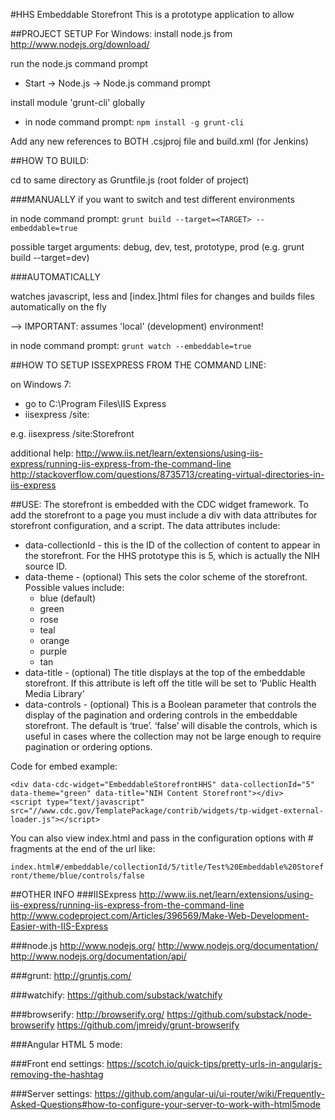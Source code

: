 
#HHS Embeddable Storefront
This is a prototype application to allow

##PROJECT SETUP
For Windows:
install node.js from  http://www.nodejs.org/download/

run the node.js command prompt
- Start -> Node.js -> Node.js command prompt

install module 'grunt-cli' globally
- in node command prompt: 
```npm install -g grunt-cli```

Add any new references to BOTH .csjproj file and build.xml (for Jenkins)

##HOW TO BUILD:

cd to same directory as Gruntfile.js (root folder of project)

###MANUALLY
if you want to switch and test different environments

in node command prompt: 
```grunt build --target=<TARGET> --embeddable=true```
    
possible target arguments: debug, dev, test, prototype, prod (e.g. grunt build --target=dev)

###AUTOMATICALLY

watches javascript, less and [index.]html files for changes and builds files automatically on the fly

--> IMPORTANT: assumes 'local' (development) environment!

in node command prompt:
```grunt watch --embeddable=true```



##HOW TO SETUP ISSEXPRESS FROM THE COMMAND LINE:

on Windows 7:
* go to C:\Program Files\IIS Express
* iisexpress /site:<name>

e.g. iisexpress /site:Storefront

additional help:
http://www.iis.net/learn/extensions/using-iis-express/running-iis-express-from-the-command-line
http://stackoverflow.com/questions/8735713/creating-virtual-directories-in-iis-express

##USE:
The storefront is embedded with the CDC widget framework.  To add the storefront to a page you must include a div with data
attributes for storefront configuration, and a script.  The data attributes include:

* data-collectionId - this is the ID of the collection of content to appear in the storefront.  For the HHS prototype this is 5, which is actually the NIH source ID.
* data-theme - (optional) This sets the color scheme of the storefront.  Possible values include:
  * blue (default)
  * green
  * rose
  * teal
  * orange
  * purple
  * tan
* data-title - (optional) The title displays at the top of the embeddable storefront.  If this attribute is left off the title will be set to ‘Public Health Media Library’
* data-controls - (optional) This is a Boolean parameter that controls the display of the pagination and ordering controls in the embeddable storefront.  The default is ‘true’.  ‘false’ will disable the controls, which is useful in cases where the collection may not be large enough to require pagination or ordering options.

Code for embed example:

```
<div data-cdc-widget="EmbeddableStorefrontHHS" data-collectionId="5" data-theme="green" data-title="NIH Content Storefront"></div>
<script type="text/javascript" src="//www.cdc.gov/TemplatePackage/contrib/widgets/tp-widget-external-loader.js"></script>
```

You can also view index.html and pass in the configuration options with # fragments at the end of the url like:

```index.html#/embeddable/collectionId/5/title/Test%20Embeddable%20Storefront/theme/blue/controls/false```



##OTHER INFO
###IISExpress
http://www.iis.net/learn/extensions/using-iis-express/running-iis-express-from-the-command-line
http://www.codeproject.com/Articles/396569/Make-Web-Development-Easier-with-IIS-Express

###node.js
http://www.nodejs.org/
http://www.nodejs.org/documentation/
http://www.nodejs.org/documentation/api/

###grunt:
http://gruntjs.com/

###watchify:
https://github.com/substack/watchify

###browserify:
http://browserify.org/
https://github.com/substack/node-browserify
https://github.com/jmreidy/grunt-browserify

###Angular HTML 5 mode:

###Front end settings:
https://scotch.io/quick-tips/pretty-urls-in-angularjs-removing-the-hashtag

###Server settings:
https://github.com/angular-ui/ui-router/wiki/Frequently-Asked-Questions#how-to-configure-your-server-to-work-with-html5mode